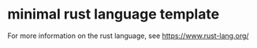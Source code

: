 # minimal rust language template

For more information on the rust language, see https://www.rust-lang.org/
